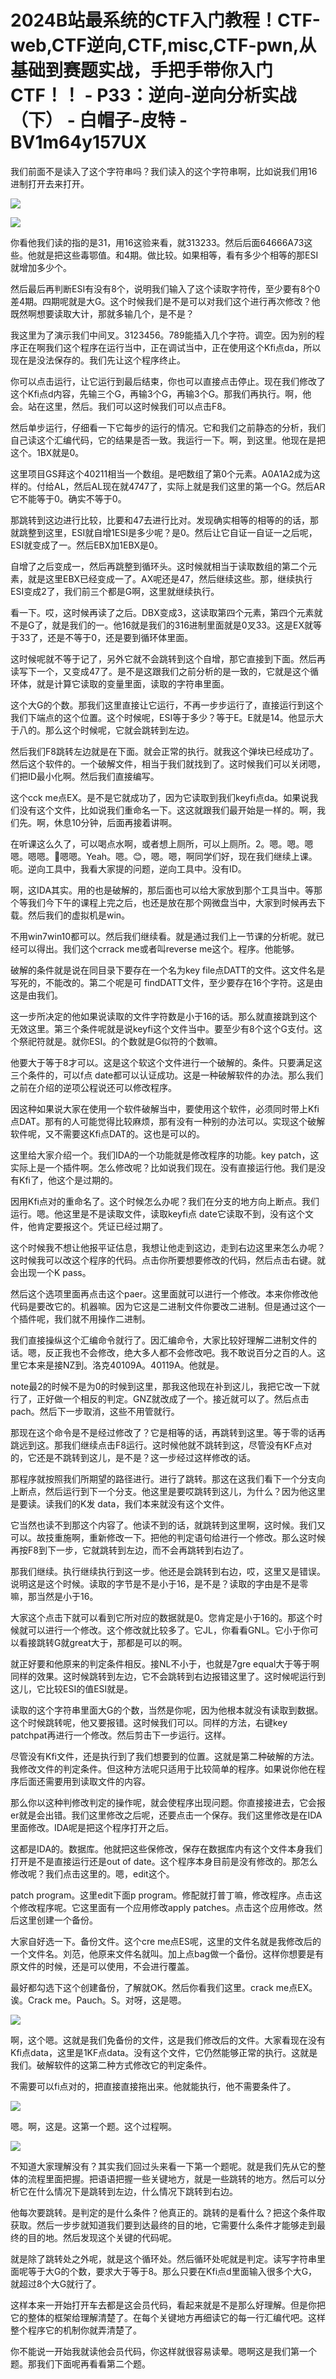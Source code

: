 # 2024B站最系统的CTF入门教程！CTF-web,CTF逆向,CTF,misc,CTF-pwn,从基础到赛题实战，手把手带你入门CTF！！ - P33：逆向-逆向分析实战（下） - 白帽子-皮特 - BV1m64y157UX

我们前面不是读入了这个字符串吗？我们读入的这个字符串啊，比如说我们用16进制打开去来打开。

![](img/4cb4d06b5556c325610934f12033399f_1.png)

![](img/4cb4d06b5556c325610934f12033399f_2.png)

你看他我们读的指的是31，用16这验来看，就313233。然后后面64666A73这些。他就是把这些毒鄂值。和4期。做比较。如果相等，看有多少个相等的那ESI就增加多少个。

然后最后再判断ESI有没有8个，说明我们输入了这个读取字符传，至少要有8个0差4期。四期呢就是大G。这个时候我们是不是可以对我们这个进行再次修改？他既然啊想要读取大计，那就多输几个，是不是？

我这里为了演示我们中间叉。3123456。789能插入几个字符。调空。因为别的程序正在啊我们这个程序在运行当中，正在调试当中，正在使用这个Kfi点da，所以现在是没法保存的。我们先让这个程序终止。

你可以点击运行，让它运行到最后结束，你也可以直接点击停止。现在我们修改了这个Kfi点d内容，先输三个G，再输3个G，再输3个G。那我们再执行。啊，他会。站在这里，然后。我们可以这时候我们可以点击F8。

然后单步运行，仔细看一下它每步的运行的情况。它和我们之前静态的分析，我们自己读这个汇编代码，它的结果是否一致。我运行一下。啊，到这里。他现在是把这个。1BX就是0。

这里项目GS拜这个40211相当一个数组。是吧数组了第0个元素。A0A1A2成为这样的。付给AL，然后AL现在就4747了，实际上就是我们这里的第一个G。然后AR它不能等于0。确实不等于0。

那跳转到这边进行比较，比要和47去进行比对。发现确实相等的相等的的话，那就跳整到这里，ESI就自增1ESI是多少呢？是0。然后让它自证一自证一之后呢，ESI就变成了一。然后EBX加1EBX是0。

自增了之后变成一，然后再跳整到循环头。这时候就相当于读取数组的第二个元素，就是这里EBX已经变成一了。AX呢还是47，然后继续这些。那，继续执行ESI变成2了，我们前三个都是G啊，这里就继续执行。

看一下。哎，这时候再读了之后。DBX变成3，这读取第四个元素，第四个元素就不是G了，就是我们的一。他16就是我们的316进制里面就是0叉33。这是EX就等于33了，还是不等于0，还是要到循环体里面。

这时候呢就不等于记了，另外它就不会跳转到这个自增，那它直接到下面。然后再读写下一个，又变成47了。是不是这跟我们之前分析的是一致的，它就是这个循环体，就是计算它读取的变量里面，读取的字符串里面。

这个大G的个数。那我们这里直接让它运行，不再一步步运行了，直接运行到这个我们下端点的这个位置。这个时候呢，ESI等于多少？等于E。E就是14。他显示大于八的。那么这个时候呢，它就会跳转到左边。

然后我们F8跳转左边就是在下面。就会正常的执行。就我这个弹块已经成功了。然后这个软件的。一个破解文件，相当于我们就找到了。这时候我们可以关闭嗯，们把ID最小化啊。然后我们直接编写。

这个cck me点EX。是不是它就成功了，因为它读取到我们keyfi点da。如果说我们没有这个文件，比如说我们重命名一下。这这就跟我们最开始是一样的。啊，我们先。啊，休息10分钟，后面再接着讲啊。

在听课这么久了，可以喝点水啊，或者想上厕所，可以上厕所。2。嗯。嗯。嗯嗯。嗯嗯。🤧嗯嗯。Yeah。嗯。😊，嗯。嗯，啊同学们好，现在我们继续上课。呃。逆向工具中，我看大家提的问题，逆向工具中。没有ID。

啊，这IDA其实。用的也是破解的，那后面也可以给大家放到那个工具当中。等那个等我们今下午的课程上完之后，也还是放在那个网微盘当中，大家到时候再去下载。然后我们的虚拟机是win。

不用win7win10都可以。然后我们继续看。就是通过我们上一节课的分析呢。就已经可以得出。我们这个crrack me或者叫reverse me这个。程序。他能够。

破解的条件就是说在同目录下要存在一个名为key file点DATT的文件。这文件名是写死的，不能改的。第二个呢是可 findDATT文件，至少要存在16个字符。这是由这是由我们。

这一步所决定的他如果说读取的文件字符数是小于16的话。那么就直接跳到这个无效这里。第三个条件呢就是说keyfi这个文件当中。要至少有8个这个G支付。这个祭祀符就是。就你ESI。的个数就是G似符的个数嘛。

他要大于等于8才可以。这是这个软这个文件进行一个破解的。条件。只要满足这三个条件的，可以f点 date都可以认证成功。这是一种破解软件的办法。那么我们之前在介绍的逆项公程说还可以修改程序。

因这种如果说大家在使用一个软件破解当中，要使用这个软件，必须同时带上Kfi点DAT。那有的人可能觉得比较麻烦，那有没有一种别的办法可以。实现这个破解软件呢，又不需要这Kfi点DAT的。这也是可以的。

这里给大家介绍一个。我们IDA的一个功能就是修改程序的功能。key patch，这实际上是一个插件啊。怎么修改呢？比如说我们现在。没有直接运行他。我们是没有Kfi了，他这个是过期的。

因用Kfi点对的重命名了。这个时候怎么办呢？我们在分支的地方向上断点。我们运行。嗯。他这里是不是读取文件，读取keyfi点 date它读取不到，没有这个文件，他肯定要报这个。凭证已经过期了。

这个时候我不想让他报平证估息，我想让他走到这边，走到右边这里来怎么办呢？这时候我可以改这个程序的代码。点击你所要想要修改的代码，然后点击右键。就会出现一个K pass。

然后这个选项里面再点击这个paer。这里面就可以进行一个修改。本来你修改他代码是要改它的。机器嘛。因为它这是二进制文件你要改二进制。但是通过这个一个插件呢，我们就不用操作二进制。

我们直接操纵这个汇编命令就行了。因汇编命令，大家比较好理解二进制文件的话。嗯，反正我也不会修改，绝大多人都不会修改吧。我不敢说百分之百的人。这里它本来是接NZ到。洛克40109A。40119A。他就是。

note最2的时候不是为0的时候到这里，那我这他现在补到这儿，我把它改一下就行了，正好做一个相反的判定。GNZ就改成了一个。接近就可以了。然后点击pach。然后下一步取消，这些不用管就行。

那现在这个命令是不是经过修改了？它是相等的话，再跳转到这里。等于零的话再跳远到这。那我们继续点击F8运行。这时候他就不跳转到这，尽管没有KF点对的，它还是不跳转到这儿，是不是？这一步经过这样修改的话。

那程序就按照我们所期望的路径进行。进行了跳转。那这在这我们看下一个分支向上断点，然后运行到下一个分支。他这里是要哎跳转到这儿，为什么？因为他这里是要读。读我们的K发 data，我们本来就没有这个文件。

它当然也读不到那这个内容了。他读不到的话，就跳转到这里啊，这时候。我们又可以。故技重施啊，重新修改一下。把他的判定语句给进行一个修改。那么这时候再按F8到下一步，它就跳转到左边，而不会再跳转到右边了。

那我们继续。执行继续执行到这一步。他还是会跳转到右边，哎，这里又是错误。说明这是这个时候。读取的字节是不是小于16，是不是？读取的字由是不是零嘛，那当然是小于16。

大家这个点击下就可以看到它所对应的数据就是0。您肯定是小于16的。那这个时候就可以进行一个修改。这个修改就比较多了。它JL，你看看GNL。它小于你可以看接跳转G就great大于，那都是可以的啊。

就正好要和他原来的判定条件相反。接NL不小于，也就是7gre equal大于等于啊同样的效果。这时候跳转到左边，它不会跳转到右边报错这里了。这时候呢运行到这儿，它比较ESI的值ESI就是。

读取的这个字符串里面大G的个数，当然是你呢，因为他根本就没有读取到数据。这个时候跳转呢，他又要报错。这时候我们可以。同样的方法，右键key patchpat再进行一个修改。然后剪击下一步运行。这样。

尽管没有Kfi文件，还是执行到了我们想要到的位置。这就是第二种破解的方法。我修改文件的判定条件。但这种方法呢只适用于比较简单的程序。如果说你他在程序后面还需要用到读取文件的内容。

那么你以这种判修改判定的操作呢，就会使程序出现问题。你直接接进去，它会报er就是会出错。我们这里修改之后呢，还要点击一个保存。我们这里修改是在IDA里面修改。IDA呢是把这个程序打开之后。

这都是IDA的。数据库。他就把这些保修改，保存在数据库内有这个文件本身我们打开是不是直接运行还是out of date。这个程序本身目前是没有修改的。那怎么修改呢？我们点击这里的。嗯，edit这个。

patch program。这里edit下面p program。修配就打普丁嘛，修改程序。点击这个修改程序呢。它这里面有一个应用修改apply patches。点击这个应用修改。然后这里创建一个备份。

大家自好选一下。备份文件。这个cre me点ES呢，这里的文件名就是我修改后的一个文件名。刘范，他原来文件名就叫。加上点bag做一个备份。这样你想要是有原文件的时候，还是可以使用，不会进行覆盖。

最好都勾选下这个创建备份，了解就OK。然后你看我们这里。crack me点EX。诶。Crack me。Pauch。S。对呀，这是嗯。



![](img/4cb4d06b5556c325610934f12033399f_4.png)

啊，这个嗯。这就是我们免备份的文件，这是我们修改后的文件。大家看现在没有Kfi点data，这里是1KF点data。没有这个文件，它仍然能够正常的执行。这就是我们。破解软件的这第二种方式修改它的判定条件。

不需要可以fi点对的，把直接直接拖出来。他就能执行，他不需要条件了。

![](img/4cb4d06b5556c325610934f12033399f_6.png)

嗯。啊，这是。这第一个题。这个过程啊。

![](img/4cb4d06b5556c325610934f12033399f_8.png)

不知道大家理解没有？其实我们回过头来看一下第一个题呢。就是我们先从它的整体的流程里面把握。把语语把握一些关键地方，就是一些跳转的地方。然后可以分析它在什么情况下是跳转到左边，什么情况下跳转到右边。

他每次要跳转。是判定的是什么条件？他真正的。跳转的是看什么？把这个条件取获取。然后一步步就知道我们要到达最终的目的地，它需要什么条件才能够走到最终的目的地。然后发现这个关键的代码呢。

就是除了跳转处之外呢，就是这个循环处。然后循环处呢就是判定。读写字符串里面呢等于大G的个数，要求大于等于8。那么只要在Kfi点d里面输入很多个大G，就超过8个大G就行了。

这样本来一开始打开车去都是这会员代码，看起来就是不是那么好理解。但是你把它的整体的框架给理解清楚了。在每个关键地方再细读它的每一行汇编代吧。这样整个程序它的机制你就弄清楚了。

你不能说一开始我就读他会员代码，你这样就很容易读晕。嗯啊这是我们第一个题。那我们下面呢再看看第二个题。

